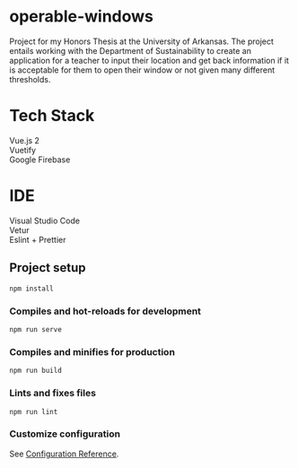 # operable-windows
Project for my Honors Thesis at the University of Arkansas.
The project entails working with the Department of Sustainability to create an application for a teacher to input their location and get back information if it is acceptable for them to open their window or not given many different thresholds. 

# Tech Stack
Vue.js 2 \
Vuetify \
Google Firebase 

# IDE
Visual Studio Code \
Vetur \
Eslint + Prettier

## Project setup
```
npm install
```

### Compiles and hot-reloads for development
```
npm run serve
```

### Compiles and minifies for production
```
npm run build
```

### Lints and fixes files
```
npm run lint
```

### Customize configuration
See [Configuration Reference](https://cli.vuejs.org/config/).
